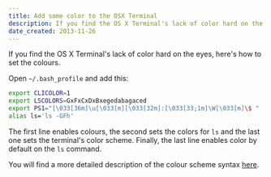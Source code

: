 ```yaml
---
title: Add some color to the OSX Terminal
description: If you find the OS X Terminal's lack of color hard on the eyes, here's how to set the colors.
date_created: 2013-11-26
---
```


If you find the OS X Terminal's lack of color hard on the eyes, here's how to set the colours.

Open `~/.bash_profile` and add this:

```bash
export CLICOLOR=1
export LSCOLORS=GxFxCxDxBxegedabagaced
export PS1="[\033[36m]\u[\033[m][\033[32m]:[\033[33;1m]\W[\033[m]\$ "
alias ls='ls -GFh'

```

The first line enables colours, the second sets the colors for `ls` and the last one sets the terminal's color scheme. Finally, the last line enables color by default on the `ls` command.

You will find a more detailed description of the colour scheme syntax [here](http://blog.taylormcgann.com/tag/prompt-color/).

